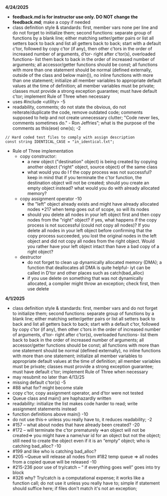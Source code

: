 **4/24/2025**
*  **feedback.md is for instructor use only. DO NOT change the feedback.md**; make a copy if needed
* class definition style & standards:  first, member vars  none per line and do not forget to initialize them;  second functions: separate group of functions  by a blank line; either matching setter/getter pairs or list all setters back to back and list all getters back to back; start with a default c’tor, followed by  copy c’tor (if any), then other c’tors in the order of increased number of arguments, d’tor- right after c’tor(s), overloaded functions- list them back to back in the order of increased number of arguments;  all accessor/getter functions should be const; all functions with more than one statement should be normal (defined externally, outside of the class and below main()), no inline functions with more than one statement; initialize all member variables to appropriate default values at the time of definition; all member variables must be private; classes must provide a strong exception guarantee; must have default c’tor; implement Rule of Three when necessary
* uses #include \<utility\> -5
* readability, comments; do not state the obvious, do not reiterate/duplicate the code, remove outdated code; comments supposed to help and not create unnecessary clutter; "Code never lies, comments sometimes do." - Ron Jeffries”; what is the purpose of the comments as this(ese) one(s); -2
```text
// Hard coded test files to comply with assign description
const string IDENTICAL_CASE = "in_identical.txt";
```
* Rule of Three implementation
  * copy constructor:
    * a new object ("destination" object) is being created by copying another object ("right" object, source object) of the same class
    * what would you do I f the copy process was not successful? keep in mind that if you terminate the c'tor function, the destination object will not be created; should you create an empty object instead? what would you do with already allocated memory?
  * copy assignment operator -10
    * the "left" object already exists and might have already allocated nodes
*217  when temp  goes out of scope, so will its nodes
    * should you delete all nodes in your left object first and then copy nodes from the "right"  object? if yes, what happens if the copy process is not successful (could not copy all nodes)? If you delete all nodes in your left object before confirming that the copy process succeeded, you lost the original nodes in the left object and did not copy all nodes from the right object. Would you rather have your left object intact than have a bad copy of a right object?
  * destructor
    * do not forget to clean up dynamically allocated memory (DMA);  a function that deallocates all DMA is quite helpful- iyt can be called  in D’tor and other places such as catch(bad_alloc)
    * if you use delete on something that was not dynamically allocated, a compiler might throw an exception; check first, then use delete


**4/1/2025**
* class definition style & standards:  first, member vars and do not forget to initialize them;  second functions: separate group of functions  by a blank line; either matching setter/getter pairs or list all setters back to back and list all getters back to back; start with a default c’tor, followed by  copy c’tor (if any), then other c’tors in the order of increased number of arguments, d’tor- right after c’tor(s), overloaded functions- list them back to back in the order of increased number of arguments;  all accessor/getter functions should be const; all functions with more than one statement should be normal (defined externally), no inline functions with more than one statement; initialize all member variables to appropriate default values at the time of definition; all member variables must be private; classes must provide a strong exception guarantee; must have default c’tor; implement Rule of Three when necessary
* may resubmit no later than 4/13/25
* missing default c’tor(s) -5
* #88 what for? might become stale
* copy c’tor, copy assignment operator, and d’tor were not tested
* Queue class and main() are haphazardly written
* readability: initialize the list makes code harder to read; write assignment statements instead
*  function definitions above main() -10
*  do not use this-> unless you really have to, it reduces readability; -2
* #157 – what about nodes that have already been created?  -20
* #172 –  will terminate the c’tor prematurely =>an object will not be created=> you might have a name/var id for an object but not the object; still need to create the object even if it is an “empty” object; who is catching bad_alloc? -10
* #199 and like who is catching bad_alloc? 
* #205 ~Queue  will  release all nodes from  #182  temp queue =>  all nodes from a copied queue will be released -10
* #215-236 poor use of try/catch – “ if everything goes well” goes into try block
* #326 why? Try/catch is a computational expense; it works like a function call; do not use it unless you really have to; simple if statement should suffice here; if files don't match it's not an exception;

